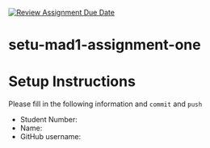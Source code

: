[![Review Assignment Due Date](https://classroom.github.com/assets/deadline-readme-button-24ddc0f5d75046c5622901739e7c5dd533143b0c8e959d652212380cedb1ea36.svg)](https://classroom.github.com/a/zN0YBtu9)
# setu-mad1-assignment-one

# Setup Instructions

Please fill in the following information and `commit` and `push`

* Student Number: 
* Name: 
* GitHub username:

